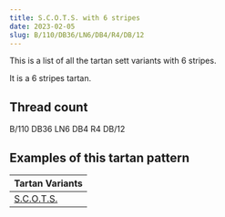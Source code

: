 ```yaml
---
title: S.C.O.T.S. with 6 stripes
date: 2023-02-05
slug: B/110/DB36/LN6/DB4/R4/DB/12
---
```

This is a list of all the tartan sett variants with 6 stripes.

It is a 6 stripes tartan.


## Thread count
B/110 DB36 LN6 DB4 R4 DB/12

## Examples of this tartan pattern

| Tartan Variants |
|---------------|
| [S.C.O.T.S.](/variants/b/110/db36/ln6/db4/r4/db/12-b304080-db000050-lne0e0e0-rc00020)||
